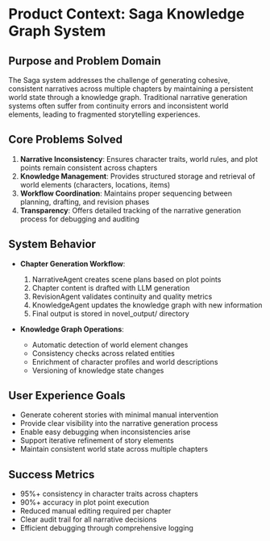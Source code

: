 # Product Context: Saga Knowledge Graph System

## Purpose and Problem Domain
The Saga system addresses the challenge of generating cohesive, consistent narratives across multiple chapters by maintaining a persistent world state through a knowledge graph. Traditional narrative generation systems often suffer from continuity errors and inconsistent world elements, leading to fragmented storytelling experiences.

## Core Problems Solved
1. **Narrative Inconsistency**: Ensures character traits, world rules, and plot points remain consistent across chapters
2. **Knowledge Management**: Provides structured storage and retrieval of world elements (characters, locations, items)
3. **Workflow Coordination**: Maintains proper sequencing between planning, drafting, and revision phases
4. **Transparency**: Offers detailed tracking of the narrative generation process for debugging and auditing

## System Behavior
- **Chapter Generation Workflow**:
  1. NarrativeAgent creates scene plans based on plot points
  2. Chapter content is drafted with LLM generation
  3. RevisionAgent validates continuity and quality metrics
  4. KnowledgeAgent updates the knowledge graph with new information
  5. Final output is stored in novel_output/ directory

- **Knowledge Graph Operations**:
  - Automatic detection of world element changes
  - Consistency checks across related entities
  - Enrichment of character profiles and world descriptions
  - Versioning of knowledge state changes

## User Experience Goals
- Generate coherent stories with minimal manual intervention
- Provide clear visibility into the narrative generation process
- Enable easy debugging when inconsistencies arise
- Support iterative refinement of story elements
- Maintain consistent world state across multiple chapters

## Success Metrics
- 95%+ consistency in character traits across chapters
- 90%+ accuracy in plot point execution
- Reduced manual editing required per chapter
- Clear audit trail for all narrative decisions
- Efficient debugging through comprehensive logging
